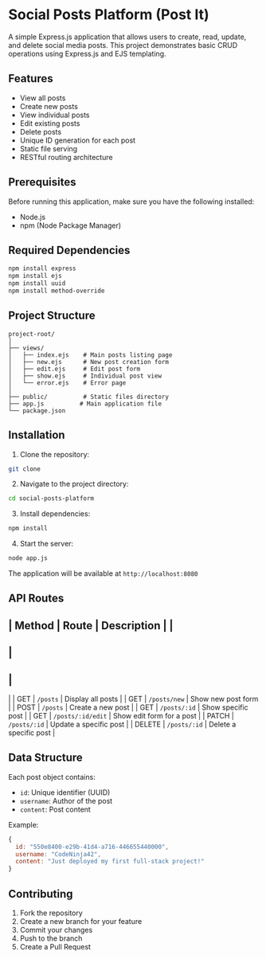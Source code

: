 # Social Posts Platform (Post It)

A simple Express.js application that allows users to create, read, update, and delete social media posts. This project demonstrates basic CRUD operations using Express.js and EJS templating.

## Features

- View all posts
- Create new posts
- View individual posts
- Edit existing posts
- Delete posts
- Unique ID generation for each post
- Static file serving
- RESTful routing architecture

## Prerequisites

Before running this application, make sure you have the following installed:
- Node.js
- npm (Node Package Manager)

## Required Dependencies

```bash
npm install express
npm install ejs
npm install uuid
npm install method-override
```

## Project Structure

```
project-root/
│
├── views/
│   ├── index.ejs    # Main posts listing page
│   ├── new.ejs      # New post creation form
│   ├── edit.ejs     # Edit post form
│   ├── show.ejs     # Individual post view
│   └── error.ejs    # Error page
│
├── public/          # Static files directory
├── app.js          # Main application file
└── package.json
```

## Installation

1. Clone the repository:
```bash
git clone 
```

2. Navigate to the project directory:
```bash
cd social-posts-platform
```

3. Install dependencies:
```bash
npm install
```

4. Start the server:
```bash
node app.js
```

The application will be available at `http://localhost:8080`

## API Routes
|
 Method 
|
 Route 
|
 Description 
|
|
--------
|
-------
|
-------------
|
|
 GET 
|
`/posts`
|
 Display all posts 
|
|
 GET 
|
`/posts/new`
|
 Show new post form 
|
|
 POST 
|
`/posts`
|
 Create a new post 
|
|
 GET 
|
`/posts/:id`
|
 Show specific post 
|
|
 GET 
|
`/posts/:id/edit`
|
 Show edit form for a post 
|
|
 PATCH 
|
`/posts/:id`
|
 Update a specific post 
|
|
 DELETE 
|
`/posts/:id`
|
 Delete a specific post 
|

## Data Structure

Each post object contains:
- `id`: Unique identifier (UUID)
- `username`: Author of the post
- `content`: Post content

Example:
```javascript
{
  id: "550e8400-e29b-41d4-a716-446655440000",
  username: "CodeNinja42",
  content: "Just deployed my first full-stack project!"
}
```

## Contributing

1. Fork the repository
2. Create a new branch for your feature
3. Commit your changes
4. Push to the branch
5. Create a Pull Request
